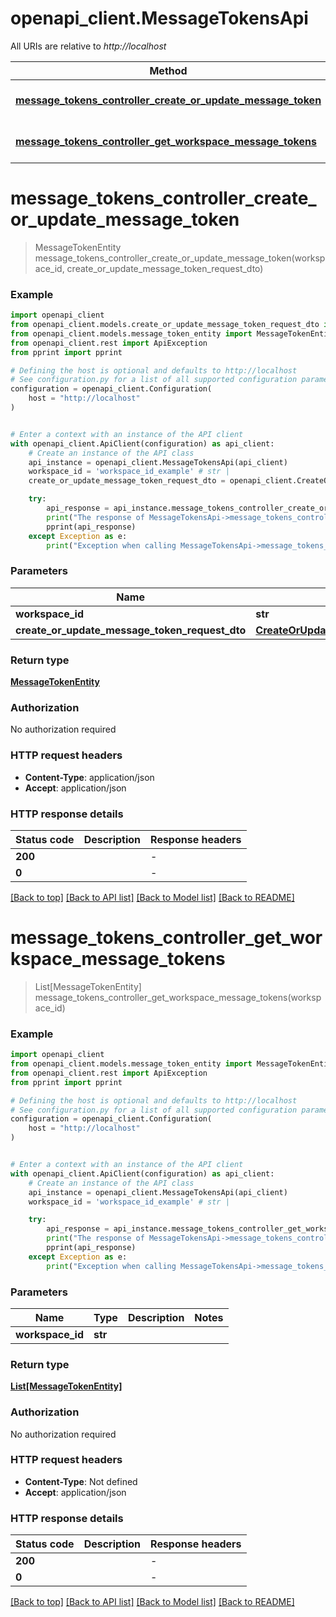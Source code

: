 # openapi_client.MessageTokensApi

All URIs are relative to *http://localhost*

Method | HTTP request | Description
------------- | ------------- | -------------
[**message_tokens_controller_create_or_update_message_token**](MessageTokensApi.md#message_tokens_controller_create_or_update_message_token) | **PUT** /workspaces/{workspaceId}/message-tokens | 
[**message_tokens_controller_get_workspace_message_tokens**](MessageTokensApi.md#message_tokens_controller_get_workspace_message_tokens) | **GET** /workspaces/{workspaceId}/message-tokens | 


# **message_tokens_controller_create_or_update_message_token**
> MessageTokenEntity message_tokens_controller_create_or_update_message_token(workspace_id, create_or_update_message_token_request_dto)



### Example


```python
import openapi_client
from openapi_client.models.create_or_update_message_token_request_dto import CreateOrUpdateMessageTokenRequestDto
from openapi_client.models.message_token_entity import MessageTokenEntity
from openapi_client.rest import ApiException
from pprint import pprint

# Defining the host is optional and defaults to http://localhost
# See configuration.py for a list of all supported configuration parameters.
configuration = openapi_client.Configuration(
    host = "http://localhost"
)


# Enter a context with an instance of the API client
with openapi_client.ApiClient(configuration) as api_client:
    # Create an instance of the API class
    api_instance = openapi_client.MessageTokensApi(api_client)
    workspace_id = 'workspace_id_example' # str | 
    create_or_update_message_token_request_dto = openapi_client.CreateOrUpdateMessageTokenRequestDto() # CreateOrUpdateMessageTokenRequestDto | 

    try:
        api_response = api_instance.message_tokens_controller_create_or_update_message_token(workspace_id, create_or_update_message_token_request_dto)
        print("The response of MessageTokensApi->message_tokens_controller_create_or_update_message_token:\n")
        pprint(api_response)
    except Exception as e:
        print("Exception when calling MessageTokensApi->message_tokens_controller_create_or_update_message_token: %s\n" % e)
```



### Parameters


Name | Type | Description  | Notes
------------- | ------------- | ------------- | -------------
 **workspace_id** | **str**|  | 
 **create_or_update_message_token_request_dto** | [**CreateOrUpdateMessageTokenRequestDto**](CreateOrUpdateMessageTokenRequestDto.md)|  | 

### Return type

[**MessageTokenEntity**](MessageTokenEntity.md)

### Authorization

No authorization required

### HTTP request headers

 - **Content-Type**: application/json
 - **Accept**: application/json

### HTTP response details

| Status code | Description | Response headers |
|-------------|-------------|------------------|
**200** |  |  -  |
**0** |  |  -  |

[[Back to top]](#) [[Back to API list]](../README.md#documentation-for-api-endpoints) [[Back to Model list]](../README.md#documentation-for-models) [[Back to README]](../README.md)

# **message_tokens_controller_get_workspace_message_tokens**
> List[MessageTokenEntity] message_tokens_controller_get_workspace_message_tokens(workspace_id)



### Example


```python
import openapi_client
from openapi_client.models.message_token_entity import MessageTokenEntity
from openapi_client.rest import ApiException
from pprint import pprint

# Defining the host is optional and defaults to http://localhost
# See configuration.py for a list of all supported configuration parameters.
configuration = openapi_client.Configuration(
    host = "http://localhost"
)


# Enter a context with an instance of the API client
with openapi_client.ApiClient(configuration) as api_client:
    # Create an instance of the API class
    api_instance = openapi_client.MessageTokensApi(api_client)
    workspace_id = 'workspace_id_example' # str | 

    try:
        api_response = api_instance.message_tokens_controller_get_workspace_message_tokens(workspace_id)
        print("The response of MessageTokensApi->message_tokens_controller_get_workspace_message_tokens:\n")
        pprint(api_response)
    except Exception as e:
        print("Exception when calling MessageTokensApi->message_tokens_controller_get_workspace_message_tokens: %s\n" % e)
```



### Parameters


Name | Type | Description  | Notes
------------- | ------------- | ------------- | -------------
 **workspace_id** | **str**|  | 

### Return type

[**List[MessageTokenEntity]**](MessageTokenEntity.md)

### Authorization

No authorization required

### HTTP request headers

 - **Content-Type**: Not defined
 - **Accept**: application/json

### HTTP response details

| Status code | Description | Response headers |
|-------------|-------------|------------------|
**200** |  |  -  |
**0** |  |  -  |

[[Back to top]](#) [[Back to API list]](../README.md#documentation-for-api-endpoints) [[Back to Model list]](../README.md#documentation-for-models) [[Back to README]](../README.md)

